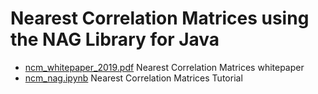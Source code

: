 # Nearest Correlation Matrices using the NAG Library for Java

* [ncm_whitepaper_2019.pdf](./ncm_whitepaper_2019.pdf) Nearest Correlation Matrices whitepaper
* [ncm_nag.ipynb](./ncm_nag.ipynb) Nearest Correlation Matrices Tutorial

